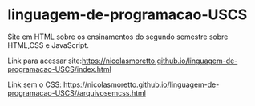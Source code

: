 # linguagem-de-programacao-USCS
Site em HTML sobre os ensinamentos do segundo semestre sobre HTML,CSS e JavaScript.

Link para acessar site:https://nicolasmoretto.github.io/linguagem-de-programacao-USCS/index.html

Link sem o CSS: https://nicolasmoretto.github.io/linguagem-de-programacao-USCS//arquivosemcss.html
